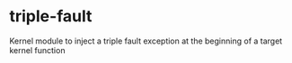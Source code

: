 # triple-fault
Kernel module to inject a triple fault exception at the beginning of a target kernel function
